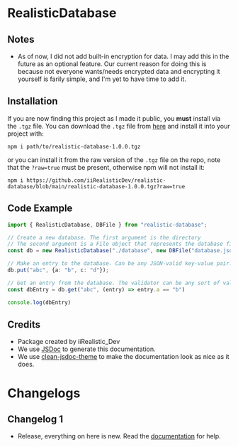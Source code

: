# RealisticDatabase

## Notes

- As of now, I did not add built-in encryption for data. I may add this in the future as an optional feature. Our current reason for doing this is because not everyone wants/needs encrypted data and encrypting it yourself is farily simple, and I'm yet to have time to add it.

## Installation
If you are now finding this project as I made it public, you **must** install via the `.tgz` file. You can download the `.tgz` file from [here](https://github.com/iiRealisticDev/realistic-database/blob/main/realistic-database-1.0.0.tgz) and install it into your project with:
```shell
npm i path/to/realistic-database-1.0.0.tgz
```
or you can install it from the raw version of the `.tgz` file on the repo, note that the `?raw=true` must be present, otherwise npm will not install it:
```shell
npm i https://github.com/iiRealisticDev/realistic-database/blob/main/realistic-database-1.0.0.tgz?raw=true
```

## Code Example 
```typescript
import { RealisticDatabase, DBFile } from "realistic-database";

// Create a new database. The first argument is the directory
// The second argument is a File object that represents the database file name & content.
const db = new RealisticDatabase("./database", new DBFile("database.json", "{}"));

// Make an entry to the database. Can be any JSON-valid key-value pair.
db.put("abc", {a: "b", c: "d"});

// Get an entry from the database. The validator can be any sort of validator, but in this example we used a simple one.
const dbEntry = db.get("abc", (entry) => entry.a == "b")

console.log(dbEntry)
```

## Credits

- Package created by iiRealistic_Dev
- We use [JSDoc](https://jsdoc.app/) to generate this documentation.
- We use [clean-jsdoc-theme](https://github.com/ankitskvmdam/clean-jsdoc-theme) to make the documentation look as nice as it does.

# Changelogs

## Changelog 1

- Release, everything on here is new. Read the [documentation](https://iirealisticdev.github.io/realistic-database/index.html) for help.
